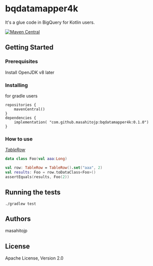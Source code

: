 # bqdatamapper4k
It's a glue code in BigQuery for Kotlin users.

[![Maven Central](https://maven-badges.herokuapp.com/maven-central/com.github.masahitojp/bqdatamapper4k/badge.svg?style=plastic)](https://maven-badges.herokuapp.com/maven-central/com.github.masahitojp/bqdatamapper4k/badge.svg)

## Getting Started

### Prerequisites

Install OpenJDK v8 later

### Installing

for gradle users
```
repositories {
    mavenCentral()
}
dependencies {
    implementation( "com.github.masahitojp:bqdatamapper4k:0.1.0")
}
```

### How to use

*[TableRow](https://developers.google.com/resources/api-libraries/documentation/bigquery/v2/java/latest/com/google/api/services/bigquery/model/TableRow.html?is-external=true)*

```kotlin
data class Foo(val aaa:Long)

val row: TableRow = TableRow().set("aaa", 2)
val results: Foo = row.toDataClass<Foo>()
assertEquals(results, Foo(2))

```

## Running the tests

```
./gradlew test
```

## Authors

masahitojp

## License

Apache License, Version 2.0